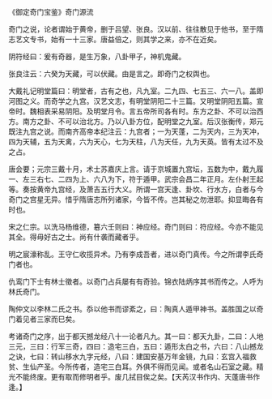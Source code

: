 《御定奇门宝鉴》奇门源流

奇门之说，论者谓始于黄帝，删于吕望、张良。汉以前、往往散见于他书，至于隋志艺文专书，始有一十三家。唐益倍之，则其学之来，亦不在近矣。

阴符经曰：爰有奇器，是生万象，八卦甲子，神机鬼藏。

张良注云：六癸为天藏，可以伏藏。由是言之。即奇门之权舆也。

大戴礼记明堂篇曰：明堂者，古有之也，凡九室。二九四、七五三、六一八。盖即河图之义。而奇学之九宫。汉艺文志，有明堂阴阳二十三篇。又明堂阴阳五篇。宣帝时。魏相表采易阴阳。及明堂月令。言五帝所司各有时。东方之卦、不可以治西方。南方之卦、不可以治北方。乃以八卦方位，配明堂之九室。后汉张衡传，郑元既注九宫之说。而南齐高帝本纪注云：九宫者；一为天蓬，二为天内，三为天冲，四为天辅，五为天禽，六为天心，七为天柱，八为天任，九为天英。皆有太过不及之占。

唐会要；元宗三戴十月，术士苏嘉庆上言。请于京城置九宫坛，五数为中，戴九履一、左三右七、二四为上、六八为下，符于遁甲。武宗会昌二年正月。左仆射王起等。奏按黄帝九宫经，及萧吉五行大义。所谓一宫天逢、卦坎、行水方，白者与今奇门之宫星无异。惜乎隋唐志所列诸家，今皆不传。岂其秘之勿泄耶。抑显晦各有时也。

宋之仁宗。以洗马杨维德，簒六壬则曰：神应经。奇门则曰：符应经。今亦不能见其全。得毋好古之士。尚有什袭而藏者乎。

明之宸濠称乱。王守仁收揽异术。乃有李成吾者，进以奇门真传。今之所谓李氏奇门者也。

仇鸾门下士有林士徵者。以奇门占兵屡有有奇验。锦衣陆炳序其书而传之。人呼为林氏奇门。

陶仲文以李林二氏之书。忝以他书而谬紊之，曰：陶真人遁甲神书。盖胜国之以奇门着见者三家而巳矣。

考诸奇门之序，出于都天撼龙经八十一论者凡九。其一曰：都天九卦，二曰：人地三元，三曰：行军三奇，四曰：造宅三白，五曰：遁形太白之书，六曰：八山撼龙之诀，七曰：转山移水九字元经，八曰：建国安基万年金镜，九曰：玄宫入福救贫、生仙产圣。今所传者，造宅三白耳。外俱不得而见闻。或者名山石室之藏。精光不能终废。更有取而修明者乎。废几拭目俟之矣。【天芮汉书作内、天蓬唐书作逢。】


